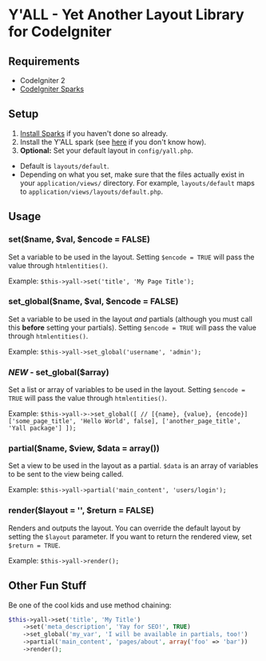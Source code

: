 # Y'ALL - Yet Another Layout Library for CodeIgniter

## Requirements

* CodeIgniter 2
* [CodeIgniter Sparks](http://getsparks.org/)

## Setup

1. [Install Sparks](http://getsparks.org/install) if you haven't done so already.
2. Install the Y'ALL spark (see [here](http://getsparks.org/get-sparks) if you don't know how).
3. **Optional:** Set your default layout in `config/yall.php`.
  * Default is `layouts/default`.
  * Depending on what you set, make sure that the files actually exist in your `application/views/` directory. For example, `layouts/default` maps to `application/views/layouts/default.php`.

## Usage

### set($name, $val, $encode = FALSE)

Set a variable to be used in the layout. Setting `$encode = TRUE` will pass the value through `htmlentities()`.

Example: `$this->yall->set('title', 'My Page Title');`

### set_global($name, $val, $encode = FALSE)

Set a variable to be used in the layout _and_ partials (although you must call this **before** setting your partials). Setting `$encode = TRUE` will pass the value through `htmlentities()`.

Example: `$this->yall->set_global('username', 'admin');`

### *NEW* - set_global($array)

Set a list or array of variables to be used in the layout. Setting `$encode = TRUE` will pass the value through `htmlentities()`.

Example: `$this->yall->->set_global([
              // [{name}, {value}, {encode}]
              ['some_page_title', 'Hello World', false],
              ['another_page_title', 'Yall package']
          ]);`

### partial($name, $view, $data = array())

Set a view to be used in the layout as a partial. `$data` is an array of variables to be sent to the view being called.

Example: `$this->yall->partial('main_content', 'users/login');`

### render($layout = '', $return = FALSE)

Renders and outputs the layout. You can override the default layout by setting the `$layout` parameter. If you want to return the rendered view, set `$return = TRUE`.

Example: `$this->yall->render();`

## Other Fun Stuff

Be one of the cool kids and use method chaining:

```php
$this->yall->set('title', 'My Title')
    ->set('meta_description', 'Yay for SEO!', TRUE)
    ->set_global('my_var', 'I will be available in partials, too!')
    ->partial('main_content', 'pages/about', array('foo' => 'bar'))
    ->render();
```
